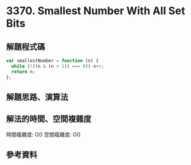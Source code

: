 # 3370. Smallest Number With All Set Bits

## 解題程式碼

```javascript
var smallestNumber = function (n) {
  while (!((n & (n + 1)) === 0)) n++;
  return n;
};
```

## 解題思路、演算法

## 解法的時間、空間複雜度

時間複雜度: O()
空間複雜度: O()

## 參考資料
